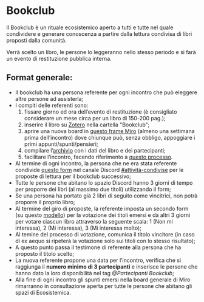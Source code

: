 # Bookclub

Il Bookclub è un rituale ecosistemico aperto a tutti e tutte nel quale condividere e generare conoscenza a partire dalla lettura condivisa di libri proposti dalla comunità.

Verrà scelto un libro, le persone lo leggeranno nello stesso periodo e si farà un evento di restituzione pubblica interna.

## Format generale:

* Il bookclub ha una persona referente per ogni incontro che può eleggere altre persone ad assisterla;&#x20;
* I compiti delle referenti sono:
  1. fissare giorno ed ora dell’evento di restituzione (è consigliato considerare un mese circa per un libro di 150-200 pag.);
  2. inserire il libro su [Zotero](../../partecipazione/ambienti-digitali/zotero.md) nella cartella "Bookclub";
  3. aprire una nuova board in [questo frame Miro](https://miro.com/app/board/uXjVMs24R24=/) (almeno una settimana prima dell’incontro) dove chiunque può, senza obbligo, appoggiare i primi appunti/spunti/pensieri;
  4. compilare l’[archivio](https://docs.google.com/spreadsheets/d/1N0J0lwP34S2QgxiQt4k0jZBS45hmBrHtRbk82r8gyME/edit#gid=0) con i dati del libro e dei partecipanti;
  5. facilitare l’incontro, facendo riferimento a [questo processo](https://docs.google.com/spreadsheets/d/1qSgX3A52C807SlwIxNqcccjvdz077LgdrcGb6eukGho/edit#gid=0).
* Al termine di ogni incontro, la persona che ne era stata referente condivide [questo form](https://docs.google.com/forms/d/e/1FAIpQLSfecHoDc3ZDknz_M5fDaMaQ2f888FRmKFlOWDxIYOs12fNG8A/viewform) nel canale Discord [#attività-condivise](https://discord.com/channels/1052582337608679444/1054411252195151912) per le proposte di lettura per il bookclub successivo;
* Tutte le persone che abitano lo spazio Discord hanno 3 giorni di tempo per proporre dei libri (al massimo due titoli) utilizzando il form;&#x20;
* Se una persona ha portato già 2 libri di seguito come vincitrici, non potrà proporre il proprio libro;
* Al termine del giro di proposte, la referente imposta un secondo form (su questo [modello](https://docs.google.com/forms/d/1jp8t0LePqlSAy2QFiYpeg0wWBXkgYLX6FWGHKOfP9Fw/edit)) per la votazione dei titoli emersi e dà altri 3 giorni per votare ciascun libro attraverso la seguente scala: 1 (Non mi interessa), 2 (Mi interessa), 3 (Mi interessa molto);
* Al temine del processo di votazione, comunica il titolo vincitore (in caso di ex aequo si ripeterà la votazione solo sui titoli con lo stesso risultato);&#x20;
* A questo punto passa il testimone di referente alla persona che ha proposto il titolo scelto;&#x20;
* La nuova referente propone una data per l’incontro, verifica che si raggiunga il **numero minimo di 3 partecipanti** e inserisce le persone che hanno dato la loro disponibilità nel tag _@Partecipanti Bookclub_;
* Alla fine di ogni incontro gli spunti emersi nella board generale di Miro rimarranno in consultazione aperta per tutte le persone che abitano gli spazi di Ecosistemica.
